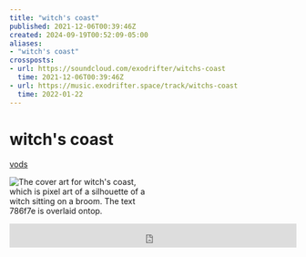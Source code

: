 ```yaml
---
title: "witch's coast"
published: 2021-12-06T00:39:46Z
created: 2024-09-19T00:52:09-05:00
aliases:
- "witch's coast"
crossposts:
- url: https://soundcloud.com/exodrifter/witchs-coast
  time: 2021-12-06T00:39:46Z
- url: https://music.exodrifter.space/track/witchs-coast
  time: 2022-01-22
---
```


# witch's coast

<div class="flex">
<div><i class="ri-video-fill"></i> <a href="https://vods.exodrifter.space/tag/song-witch-s-coast">vods</a></div>
</div>

<div style="width: 50%;">

![The cover art for witch's coast, which is pixel art of a silhouette of a witch sitting on a broom. The text 786f7e is overlaid ontop.](witchs-coast.png)

</div>

<iframe style="border: 0; width: 100%; max-width: 700px; height: 42px;" src="https://bandcamp.com/EmbeddedPlayer/album=913044657/size=small/bgcol=333333/linkcol=0f91ff/track=1227734142/transparent=true/" seamless><a href="https://music.exodrifter.space/album/cascade">cascade by exodrifter</a></iframe>
